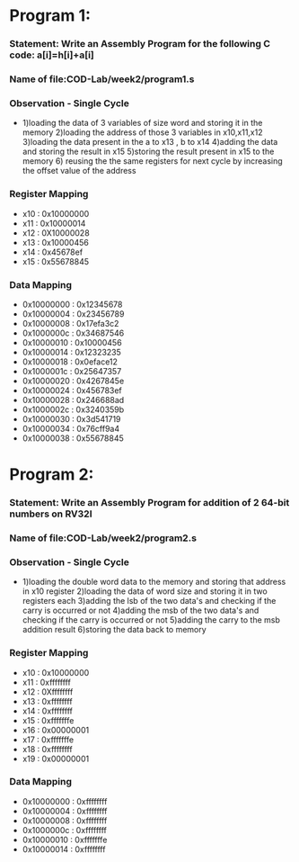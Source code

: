 # Program 1:
### Statement: Write an Assembly Program for the following C code: a[i]=h[i]+a[i]

### Name of file:COD-Lab/week2/program1.s

### Observation - Single Cycle
- 1)loading the data of 3 variables of size word and storing it in the memory
  2)loading the address of those 3 variables in x10,x11,x12
  3)loading the data present in the a to x13 , b to x14
  4)adding the data and storing the result in x15
  5)storing the result present in x15 to the memory
  6) reusing the the same registers for next cycle by increasing the offset value of the address

### Register Mapping
- x10 : 0x10000000
- x11 : 0x10000014
- x12 : 0X10000028
- x13 : 0x10000456
- x14 : 0x45678ef
- x15 : 0x55678845

### Data Mapping
- 0x10000000 : 0x12345678
- 0x10000004 : 0x23456789
- 0x10000008 : 0x17efa3c2
- 0x1000000c : 0x34687546
- 0x10000010 : 0x10000456
- 0x10000014 : 0x12323235
- 0x10000018 : 0x0eface12
- 0x1000001c : 0x25647357
- 0x10000020 : 0x4267845e
- 0x10000024 : 0x456783ef
- 0x10000028 : 0x246688ad
- 0x1000002c : 0x3240359b
- 0x10000030 : 0x3d541719
- 0x10000034 : 0x76cff9a4
- 0x10000038 : 0x55678845





# Program 2:
### Statement: Write an Assembly Program for addition of 2 64-bit numbers on RV32I 

### Name of file:COD-Lab/week2/program2.s

### Observation - Single Cycle
- 1)loading the double word data to the memory and storing that address in x10 register
  2)loading the data of word size and storing it in two registers each
  3)adding the lsb of the two data's and checking if the carry is occurred or not
  4)adding the msb of the two data's and checking if the carry is occurred or not
  5)adding the carry to the msb addition result
  6)storing the data back to memory

### Register Mapping
- x10 : 0x10000000
- x11 : 0xffffffff
- x12 : 0Xffffffff
- x13 : 0xffffffff
- x14 : 0xffffffff
- x15 : 0xfffffffe
- x16 : 0x00000001
- x17 : 0xfffffffe
- x18 : 0xffffffff
- x19 : 0x00000001

### Data Mapping
- 0x10000000 : 0xffffffff
- 0x10000004 : 0xffffffff
- 0x10000008 : 0xffffffff
- 0x1000000c : 0xffffffff
- 0x10000010 : 0xfffffffe
- 0x10000014 : 0xffffffff
